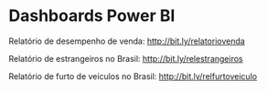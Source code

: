 # Dashboards Power BI

Relatório de desempenho de venda: http://bit.ly/relatoriovenda

Relatório de estrangeiros no Brasil: http://bit.ly/relestrangeiros

Relatório de furto de veículos no Brasil: http://bit.ly/relfurtoveiculo
